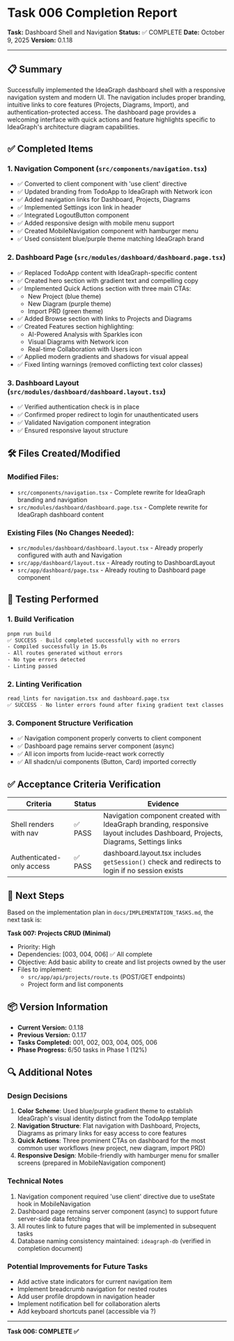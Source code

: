 # Task 006 Completion Report

**Task:** Dashboard Shell and Navigation
**Status:** ✅ COMPLETE
**Date:** October 9, 2025
**Version:** 0.1.18

---

## 📋 Summary

Successfully implemented the IdeaGraph dashboard shell with a responsive navigation system and modern UI. The navigation includes proper branding, intuitive links to core features (Projects, Diagrams, Import), and authentication-protected access. The dashboard page provides a welcoming interface with quick actions and feature highlights specific to IdeaGraph's architecture diagram capabilities.

## ✅ Completed Items

### 1. Navigation Component (`src/components/navigation.tsx`)
- ✅ Converted to client component with 'use client' directive
- ✅ Updated branding from TodoApp to IdeaGraph with Network icon
- ✅ Added navigation links for Dashboard, Projects, Diagrams
- ✅ Implemented Settings icon link in header
- ✅ Integrated LogoutButton component
- ✅ Added responsive design with mobile menu support
- ✅ Created MobileNavigation component with hamburger menu
- ✅ Used consistent blue/purple theme matching IdeaGraph brand

### 2. Dashboard Page (`src/modules/dashboard/dashboard.page.tsx`)
- ✅ Replaced TodoApp content with IdeaGraph-specific content
- ✅ Created hero section with gradient text and compelling copy
- ✅ Implemented Quick Actions section with three main CTAs:
  - New Project (blue theme)
  - New Diagram (purple theme)
  - Import PRD (green theme)
- ✅ Added Browse section with links to Projects and Diagrams
- ✅ Created Features section highlighting:
  - AI-Powered Analysis with Sparkles icon
  - Visual Diagrams with Network icon
  - Real-time Collaboration with Users icon
- ✅ Applied modern gradients and shadows for visual appeal
- ✅ Fixed linting warnings (removed conflicting text color classes)

### 3. Dashboard Layout (`src/modules/dashboard/dashboard.layout.tsx`)
- ✅ Verified authentication check is in place
- ✅ Confirmed proper redirect to login for unauthenticated users
- ✅ Validated Navigation component integration
- ✅ Ensured responsive layout structure

## 🛠️ Files Created/Modified

### Modified Files:
- `src/components/navigation.tsx` - Complete rewrite for IdeaGraph branding and navigation
- `src/modules/dashboard/dashboard.page.tsx` - Complete rewrite for IdeaGraph dashboard content

### Existing Files (No Changes Needed):
- `src/modules/dashboard/dashboard.layout.tsx` - Already properly configured with auth and Navigation
- `src/app/dashboard/layout.tsx` - Already routing to DashboardLayout
- `src/app/dashboard/page.tsx` - Already routing to Dashboard page component

## 🧪 Testing Performed

### 1. Build Verification
```bash
pnpm run build
✅ SUCCESS - Build completed successfully with no errors
- Compiled successfully in 15.0s
- All routes generated without errors
- No type errors detected
- Linting passed
```

### 2. Linting Verification
```bash
read_lints for navigation.tsx and dashboard.page.tsx
✅ SUCCESS - No linter errors found after fixing gradient text classes
```

### 3. Component Structure Verification
- ✅ Navigation component properly converts to client component
- ✅ Dashboard page remains server component (async)
- ✅ All icon imports from lucide-react work correctly
- ✅ All shadcn/ui components (Button, Card) imported correctly

## ✅ Acceptance Criteria Verification

| Criteria | Status | Evidence |
|----------|--------|----------|
| Shell renders with nav | ✅ PASS | Navigation component created with IdeaGraph branding, responsive layout includes Dashboard, Projects, Diagrams, Settings links |
| Authenticated-only access | ✅ PASS | dashboard.layout.tsx includes `getSession()` check and redirects to login if no session exists |

## 🎯 Next Steps

Based on the implementation plan in `docs/IMPLEMENTATION_TASKS.md`, the next task is:

**Task 007: Projects CRUD (Minimal)**
- Priority: High
- Dependencies: [003, 004, 006] ✅ All complete
- Objective: Add basic ability to create and list projects owned by the user
- Files to implement:
  - `src/app/api/projects/route.ts` (POST/GET endpoints)
  - Project form and list components

## 📦 Version Information

- **Current Version:** 0.1.18
- **Previous Version:** 0.1.17
- **Tasks Completed:** 001, 002, 003, 004, 005, 006
- **Phase Progress:** 6/50 tasks in Phase 1 (12%)

## 🔍 Additional Notes

### Design Decisions
1. **Color Scheme**: Used blue/purple gradient theme to establish IdeaGraph's visual identity distinct from the TodoApp template
2. **Navigation Structure**: Flat navigation with Dashboard, Projects, Diagrams as primary links for easy access to core features
3. **Quick Actions**: Three prominent CTAs on dashboard for the most common user workflows (new project, new diagram, import PRD)
4. **Responsive Design**: Mobile-friendly with hamburger menu for smaller screens (prepared in MobileNavigation component)

### Technical Notes
1. Navigation component required 'use client' directive due to useState hook in MobileNavigation
2. Dashboard page remains server component (async) to support future server-side data fetching
3. All routes link to future pages that will be implemented in subsequent tasks
4. Database naming consistency maintained: `ideagraph-db` (verified in completion document)

### Potential Improvements for Future Tasks
- Add active state indicators for current navigation item
- Implement breadcrumb navigation for nested routes
- Add user profile dropdown in navigation header
- Implement notification bell for collaboration alerts
- Add keyboard shortcuts panel (accessible via ?)

---

**Task 006: COMPLETE ✅**

